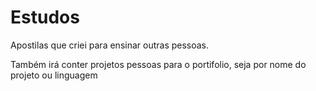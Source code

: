 # Estudos
<p>Apostilas que criei para ensinar outras pessoas.</p>
<p>Também irá conter projetos pessoas para o portifolio, seja por nome do projeto ou linguagem</p>
